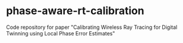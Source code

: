 # phase-aware-rt-calibration
Code repository for paper "Calibrating Wireless Ray Tracing for Digital Twinning using Local Phase Error Estimates"
